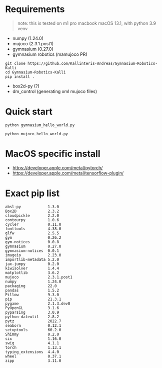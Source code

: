 # Requirements
> note: this is tested on m1 pro macbook macOS 13.1, with python 3.9 venv
- numpy (1.24.0)
- mujoco (2.3.1.post1)
- gymnasium (0.27.0)
- gymnasium robotics (mamujoco PR)
```shell
git clone https://github.com/Kallinteris-Andreas/Gymnasium-Robotics-Kalli
cd Gymnasium-Robotics-Kalli
pip install .
```
- box2d-py (?)
- dm_control (generating xml mujoco files)

# Quick start

```shell
python gymnasium_hello_world.py

python mujoco_hello_world.py
```

# MacOS specific install
- https://developer.apple.com/metal/pytorch/
- https://developer.apple.com/metal/tensorflow-plugin/

# Exact pip list
```
absl-py            1.3.0
Box2D              2.3.2
cloudpickle        2.2.0
contourpy          1.0.6
cycler             0.11.0
fonttools          4.38.0
glfw               2.5.5
gym                0.26.2
gym-notices        0.0.8
gymnasium          0.27.0
gymnasium-notices  0.0.1
imageio            2.23.0
importlib-metadata 5.2.0
jax-jumpy          0.2.0
kiwisolver         1.4.4
matplotlib         3.6.2
mujoco             2.3.1.post1
numpy              1.24.0
packaging          22.0
pandas             1.5.2
Pillow             9.3.0
pip                21.3.1
pygame             2.1.3.dev8
PyOpenGL           3.1.6
pyparsing          3.0.9
python-dateutil    2.8.2
pytz               2022.7
seaborn            0.12.1
setuptools         60.2.0
Shimmy             0.2.0
six                1.16.0
swig               4.1.1
torch              1.13.1
typing_extensions  4.4.0
wheel              0.37.1
zipp               3.11.0
```